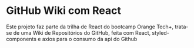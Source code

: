 # GitHub Wiki com React

Este projeto faz parte da trilha de React do bootcamp Orange Tech+, trata-se de uma Wiki de Repositórios do GitHub, feita com React, styled-components e axios para o consumo da api do Github